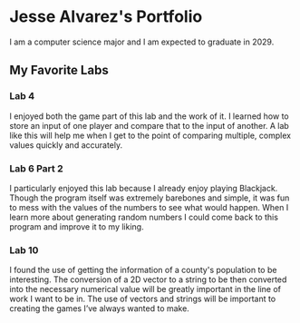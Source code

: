 # Jesse Alvarez's Portfolio

I am a computer science major and I am expected to graduate in 2029.

## My Favorite Labs

### Lab 4
  I enjoyed both the game part of this lab and the work of it. I learned how to store an input of one player and compare that to the input of another. A lab like this will help me when I get to the point of comparing multiple, complex values quickly and accurately.

### Lab 6 Part 2
  I particularly enjoyed this lab because I already enjoy playing Blackjack. Though the program itself was extremely barebones and simple, it was fun to mess with the values of the numbers to see what would happen. When I learn more about generating random numbers I could come back to this program and improve it to my liking.

### Lab 10
  I found the use of getting the information of a county's population to be interesting. The conversion of a 2D vector to a string to be then converted into the necessary numerical value will be greatly important in the line of work I want to be in. The use of vectors and strings will be important to creating the games I’ve always wanted to make.
